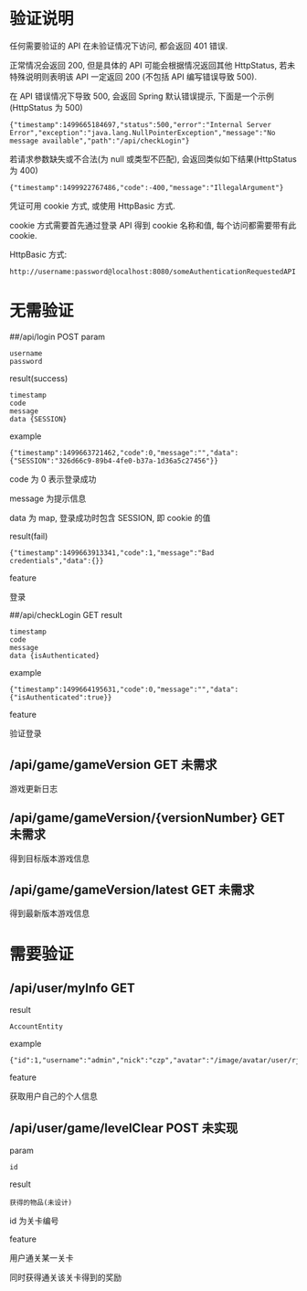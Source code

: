 # 验证说明
任何需要验证的 API 在未验证情况下访问, 都会返回 401 错误.

正常情况会返回 200, 但是具体的 API 可能会根据情况返回其他 HttpStatus, 若未特殊说明则表明该 API 一定返回 200 (不包括 API 编写错误导致 500).

在 API 错误情况下导致 500, 会返回 Spring 默认错误提示, 下面是一个示例 (HttpStatus 为 500)

    {"timestamp":1499665184697,"status":500,"error":"Internal Server Error","exception":"java.lang.NullPointerException","message":"No message available","path":"/api/checkLogin"}

若请求参数缺失或不合法(为 null 或类型不匹配), 会返回类似如下结果(HttpStatus 为 400)

    {"timestamp":1499922767486,"code":-400,"message":"IllegalArgument"}

凭证可用 cookie 方式, 或使用 HttpBasic 方式.

cookie 方式需要首先通过登录 API 得到 cookie 名称和值, 每个访问都需要带有此 cookie.

HttpBasic 方式:

    http://username:password@localhost:8080/someAuthenticationRequestedAPI

# 无需验证
##/api/login  POST
param

    username
    password

result(success)

    timestamp
    code
    message
    data {SESSION}

example

    {"timestamp":1499663721462,"code":0,"message":"","data":{"SESSION":"326d66c9-89b4-4fe0-b37a-1d36a5c27456"}}
    
code 为 0 表示登录成功

message 为提示信息

data 为 map, 登录成功时包含 SESSION, 即 cookie 的值

result(fail)

    {"timestamp":1499663913341,"code":1,"message":"Bad credentials","data":{}}

feature

登录

##/api/checkLogin   GET
result

    timestamp
    code
    message
    data {isAuthenticated}

example 

    {"timestamp":1499664195631,"code":0,"message":"","data":{"isAuthenticated":true}}
    
feature

验证登录

## /api/game/gameVersion GET    未需求
游戏更新日志

## /api/game/gameVersion/{versionNumber} GET    未需求
得到目标版本游戏信息

## /api/game/gameVersion/latest GET    未需求
得到最新版本游戏信息

# 需要验证
## /api/user/myInfo GET
result

    AccountEntity
    
example

    {"id":1,"username":"admin","nick":"czp","avatar":"/image/avatar/user/rjxXGgS5L9448DAzQToW.jpg","point":0,"gameFlag":null}

feature

获取用户自己的个人信息

## /api/user/game/levelClear  POST 未实现
param

    id
    
result

    获得的物品(未设计)
    
id 为关卡编号

feature

用户通关某一关卡

同时获得通关该关卡得到的奖励

